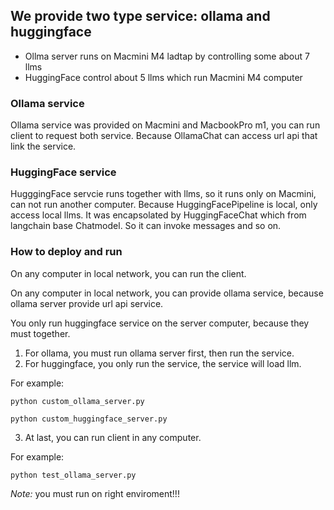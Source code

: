 ## We provide two type service: ollama and huggingface
* Ollma server runs on Macmini M4 ladtap by controlling some about 7 llms
* HuggingFace control about 5 llms which run Macmini M4 computer

### Ollama service
Ollama service was provided on Macmini and MacbookPro m1, you can run client to request both service. Because OllamaChat can access url api that link the service.

### HuggingFace service
HugggingFace servcie runs together with llms, so it runs only on Macmini, can not run another computer. Because HuggingFacePipeline is local, only access local llms. It was encapsolated by HuggingFaceChat which from langchain base Chatmodel. So it can invoke messages and so on.

### How to deploy and run 

On any computer in local network, you can run the client.

On any computer in local network, you can provide ollama service, because ollama server provide url api service.

You only run huggingface service on the server computer, because they must together.

1. For ollama, you must run ollama server first, then run the service.
2. For huggingface, you only run the service, the service will load llm.

For example:

```python custom_ollama_server.py```

```python custom_huggingface_server.py```

3. At last, you can run client in any computer.

For example: 

```python test_ollama_server.py```

*Note:* you must run on right enviroment!!!
